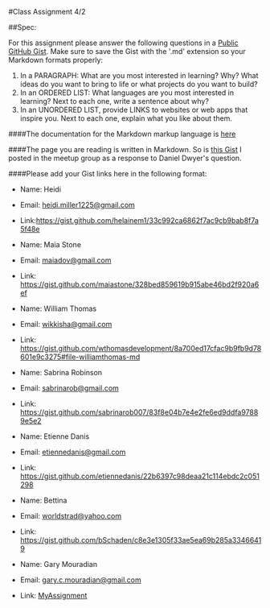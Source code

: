 #Class Assignment 4/2

##Spec:

For this assignment please answer the following questions in a [Public GitHub Gist](https://gist.github.com/). Make sure to save the Gist with the '.md' extension so your Markdown formats properly:

1. In a PARAGRAPH: What are you most interested in learning? Why? What ideas do you want to bring to life or what projects do you want to build?
2. In an ORDERED LIST: What languages are you most interested in learning? Next to each one, write a sentence about why?
3. In an UNORDERED LIST, provide LINKS to websites or web apps that inspire you. Next to each one, explain what you like about them.

####The documentation for the Markdown markup language is [here](https://daringfireball.net/projects/markdown/)

####The page you are reading is written in Markdown. So is [this Gist](https://gist.github.com/mrjaimisra/76ef9ddceb6a540a100c90c411904aa8) I posted in the meetup group as a response to Daniel Dwyer's question.

####Please add your Gist links here in the following format:

- Name: Heidi
- Email: heidi.miller1225@gmail.com
- Link:https://gist.github.com/helainem1/33c992ca6862f7ac9cb9bab8f7a5f48e

- Name: Maia Stone
- Email: maiadov@gmail.com
- Link: https://gist.github.com/maiastone/328bed859619b915abe46bd2f920a6ef

- Name: William Thomas  
- Email: wikkisha@gmail.com
- Link: https://gist.github.com/wthomasdevelopment/8a700ed17cfac9b9fb9d78601e9c3275#file-williamthomas-md

- Name: Sabrina Robinson  
- Email: sabrinarob@gmail.com
- Link: https://gist.github.com/sabrinarob007/83f8e04b7e4e2fe6ed9ddfa97889e5e2

- Name: Etienne Danis
- Email: etiennedanis@gmail.com
- Link: https://gist.github.com/etiennedanis/22b6397c98deaa21c114ebdc2c051298

- Name: Bettina
- Email: worldstrad@yahoo.com
- Link: https://gist.github.com/bSchaden/c8e3e1305f33ae5ea69b285a33466419

- Name: Gary Mouradian
- Email: gary.c.mouradian@gmail.com
- Link: [MyAssignment](https://gist.github.com/GaryMouradian/e314114eab88de159a34de3ab58f5d55)
